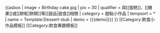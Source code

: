 {{asbox
| image     = Birthday cake.jpg
| pix       = 30
| qualifier = 與[[蛋糕]]、[[糖果]]或[[餅乾|餅類]]等[[甜品|甜食]]相關
| category  = 甜點小作品
| tempsort  = * 
| name      = Template:Dessert-stub
| demo      = {{{demo|}}}
}}<noinclude>
[[Category:飲食小作品模板]]
[[Category:飲食專題模板]]
</noinclude>